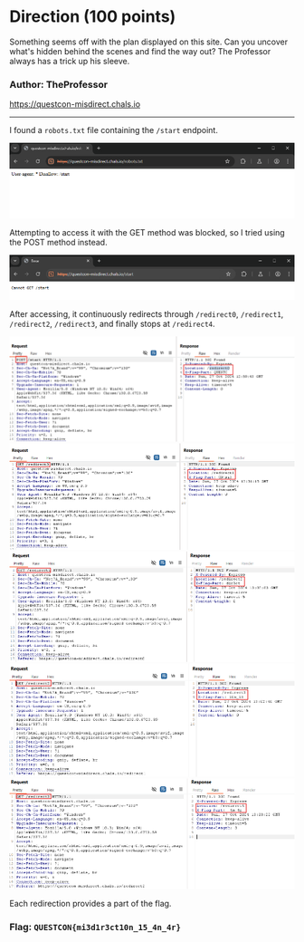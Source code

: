 <h1>Direction (100 points)</h1>
<p>Something seems off with the plan displayed on this site. Can you uncover what's hidden behind the scenes and find the way out? The Professor always has a trick up his sleeve.</p>
<h3>Author: <b>TheProfessor </b></h3>
<a href="https://questcon-misdirect.chals.io">https://questcon-misdirect.chals.io</a>
<hr>
<p>I found a <code>robots.txt</code> file containing the <code>/start</code> endpoint.</p>
<img src="../imgs/misdirection1.png">
<p>Attempting to access it with the GET method was blocked, so I tried using the POST method instead.</p>
<img src="../imgs/misdirection2.png">
<p>After accessing, it continuously redirects through <code>/redirect0</code>, <code>/redirect1</code>, <code>/redirect2</code>, <code>/redirect3</code>, and finally stops at <code>/redirect4</code>.</p>
<img src="../imgs/misdirection3.png">
<img src="../imgs/misdirection4.png">
<img src="../imgs/misdirection5.png">
<img src="../imgs/misdirection6.png">
<img src="../imgs/misdirection7.png">
<p>Each redirection provides a part of the flag.</p>
<h3>Flag: <code>QUESTCON{mi3d1r3ct10n_15_4n_4r}</code></h3>
